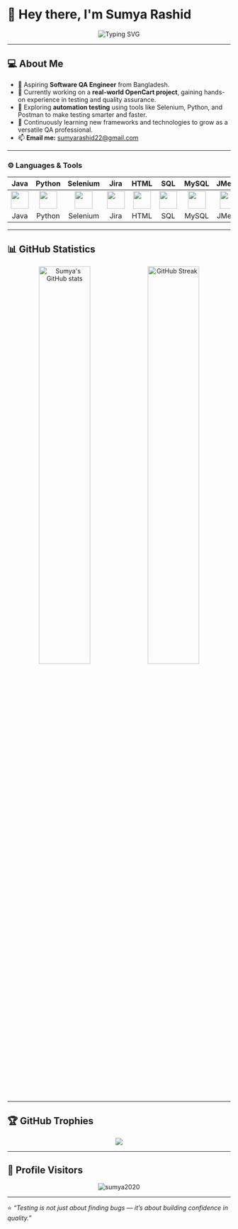 # 👋 Hey there, I'm Sumya Rashid  

<p align="center">
  <img src="https://readme-typing-svg.demolab.com?font=Fira+Code&size=22&pause=1000&color=00C0A3&width=480&lines=Aspiring+QA+Engineer;Passionate+about+Testing;Building+my+QA+Portfolio" alt="Typing SVG" />
</p>

---

## 💻 About Me
- 🌸 Aspiring **Software QA Engineer** from Bangladesh.  
- 🧪 Currently working on a **real-world OpenCart project**, gaining hands-on experience in testing and quality assurance.  
- 🚀 Exploring **automation testing** using tools like Selenium, Python, and Postman to make testing smarter and faster.  
- 🌱 Continuously learning new frameworks and technologies to grow as a versatile QA professional.  
- 📫 **Email me:** sumyarashid22@gmail.com  

---

### ⚙️ Languages & Tools

| Java | Python | Selenium | Jira | HTML | SQL | MySQL | JMeter | JDBC |
|:---:|:---:|:---:|:---:|:---:|:---:|:---:|:---:|:---:|
| <img src="https://skillicons.dev/icons?i=java" width="40"/> | <img src="https://skillicons.dev/icons?i=python" width="40"/> | <img src="https://skillicons.dev/icons?i=selenium" width="40"/> | <img src="https://upload.wikimedia.org/wikipedia/commons/7/7c/Jira_icon.svg" width="40"/> | <img src="https://skillicons.dev/icons?i=html" width="40"/> | <img src="https://upload.wikimedia.org/wikipedia/commons/8/87/Sql_data_base_with_logo.png" width="40"/> | <img src="https://skillicons.dev/icons?i=mysql" width="40"/> | <img src="https://upload.wikimedia.org/wikipedia/commons/e/e5/JMeter_logo.png" width="40"/> | <img src="https://upload.wikimedia.org/wikipedia/commons/2/21/Jdbc-logo.png" width="40"/> |
| Java | Python | Selenium | Jira | HTML | SQL | MySQL | JMeter | JDBC |


---

## 📊 GitHub Statistics  

<p align="center">
  <img src="https://github-readme-stats.vercel.app/api?username=sumya2020&show_icons=true&theme=radical" alt="Sumya's GitHub stats" width="48%">
  <img src="https://github-readme-streak-stats.herokuapp.com/?user=sumya2020&theme=radical" alt="GitHub Streak" width="48%">
</p>

---

## 🏆 GitHub Trophies  

<p align="center">
  <img src="https://github-profile-trophy.vercel.app/?username=sumya2020&theme=dracula&no-frame=true&margin-w=10" />
</p>

---

## 👀 Profile Visitors  

<p align="center">
  <img src="https://komarev.com/ghpvc/?username=sumya2020&label=Profile%20Views&color=0e75b6&style=flat" alt="sumya2020" />
</p>

---

⭐ *“Testing is not just about finding bugs — it’s about building confidence in quality.”*
